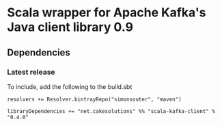 Scala wrapper for Apache Kafka's Java client library 0.9
========================================================

Dependencies
------------

### Latest release
To include, add the following to the build.sbt

    resolvers += Resolver.bintrayRepo("simonsouter", "maven")
    
    libraryDependencies += "net.cakesolutions" %% "scala-kafka-client" % "0.4.0"
    
